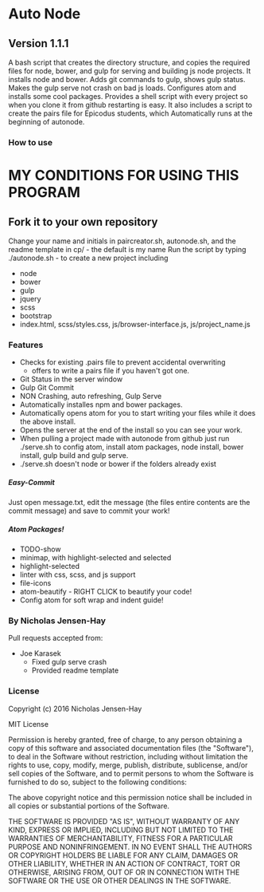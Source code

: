 # Auto Node
## Version 1.1.1

A bash script that creates the directory structure, and copies the required files for node, bower, and gulp for serving and building js node projects. It installs node and bower. Adds git commands to gulp, shows gulp status. Makes the gulp serve not crash on bad js loads. Configures atom and installs some cool packages. Provides a shell script with every project so when you clone it from github restarting is easy.
It also includes a script to create the pairs file for Epicodus students, which Automatically runs at the beginning of autonode.

### How to use

# MY CONDITIONS FOR USING THIS PROGRAM
## Fork it to your own repository
Change your name and initials in paircreator.sh, autonode.sh, and the readme template in cp/ - the default is my name
Run the script by typing
    ./autonode.sh - to create a new project including
* node
* bower
* gulp
* jquery
* scss
* bootstrap
* index.html, scss/styles.css, js/browser-interface.js, js/project_name.js

### Features

* Checks for existing .pairs file to prevent accidental overwriting
    * offers to write a pairs file if you haven't got one.
* Git Status in the server window
* Gulp Git Commit
* NON Crashing, auto refreshing, Gulp Serve
* Automatically installes npm and bower packages.
* Automatically opens atom for you to start writing your files while it does the above install.
* Opens the server at the end of the install so you can see your work.
* When pulling a project made with autonode from github just run ./serve.sh to config atom, install atom packages, node install, bower install, gulp build and gulp serve.
* ./serve.sh doesn't node or bower if the folders already exist

##### Easy-Commit

Just open message.txt, edit the message (the files entire contents are the commit message) and save to commit your work!

##### Atom Packages!
* TODO-show
* minimap, with highlight-selected and selected
* highlight-selected
* linter with css, scss, and js support
* file-icons
* atom-beautify - RIGHT CLICK to beautify your code!
* Config atom for soft wrap and indent guide!

### By Nicholas Jensen-Hay

Pull requests accepted from:
* Joe Karasek
  * Fixed gulp serve crash
  * Provided readme template

### License

Copyright (c) 2016 Nicholas Jensen-Hay

MIT License

Permission is hereby granted, free of charge, to any person obtaining a copy of this software and associated documentation files (the "Software"), to deal in the Software without restriction, including without limitation the rights to use, copy, modify, merge, publish, distribute, sublicense, and/or sell copies of the Software, and to permit persons to whom the Software is furnished to do so, subject to the following conditions:

The above copyright notice and this permission notice shall be included in all copies or substantial portions of the Software.

THE SOFTWARE IS PROVIDED "AS IS", WITHOUT WARRANTY OF ANY KIND, EXPRESS OR IMPLIED, INCLUDING BUT NOT LIMITED TO THE WARRANTIES OF MERCHANTABILITY, FITNESS FOR A PARTICULAR PURPOSE AND NONINFRINGEMENT. IN NO EVENT SHALL THE AUTHORS OR COPYRIGHT HOLDERS BE LIABLE FOR ANY CLAIM, DAMAGES OR OTHER LIABILITY, WHETHER IN AN ACTION OF CONTRACT, TORT OR OTHERWISE, ARISING FROM, OUT OF OR IN CONNECTION WITH THE SOFTWARE OR THE USE OR OTHER DEALINGS IN THE SOFTWARE.
